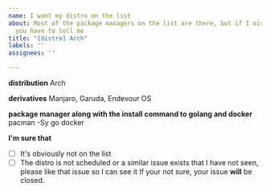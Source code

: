 ```yaml
---
name: I want my distro on the list
about: Most of the package managers on the list are there, but if I miss something
  you have to tell me
title: "[distro] Arch"
labels: ''
assignees: ''

---
```


**distribution**
Arch

**derivatives**
Manjaro, Garuda, Endevour OS

**package manager along with the install command to golang and docker**
pacman -Sy go docker

**I'm sure that**
- [ ] It's obviously not on the list
- [ ] The distro is not scheduled or a similar issue exists that I have not seen, please like that issue so I can see it
If your not sure, your issue **will** be closed.
